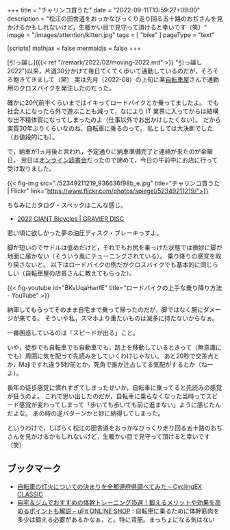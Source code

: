 +++
title = "チャリンコ買うた"
date =  "2022-09-11T13:59:27+09:00"
description = "松江の田舎道をおっかなびっくり走り回る五十路のおぢさんを見かけるかもしれないけど，生暖かい目で見守って頂けると幸いです（笑）"
image = "/images/attention/kitten.jpg"
tags = [ "bike" ]
pageType = "text"

[scripts]
  mathjax = false
  mermaidjs = false
+++

[引っ越し]({{< ref "/remark/2022/02/moving-2022.md" >}} "引っ越し 2022")以来，片道30分かけて毎日てくてく歩いて通勤しているのだが，そろそろ飽きてきまして（笑） 実は先月（2022-08）の上旬に某[自転車屋](https://giant-store.jp/matsue/ "ジャイアントストア松江")さんで通勤用のクロスバイクを発注したのだった。

確かに20代前半くらいまではイキってロードバイクとか乗ってましたよ。
でも社会人になったら外で遊ぶことも減って，なにより IT 業界に入ってからは結構な出不精体質になってしまったのよ（仕事以外でお出かけしたくない）。
だから実質30年ぶりくらいなのね，自転車に乗るのって。
私としては大決断でした（お値段的にも）。

で，納車が1ヵ月後と言われ，予定通りに納車準備完了と連絡が来たのが金曜日。
翌日は[オンライン読書会](https://technical-book-reading-2.connpass.com/event/257553/ "第2回『Go言語による分散サービス』オンライン読書会 - connpass")だったので諦めて，今日の午前中にお店に行って受け取りました。

{{< fig-img src="./52349211219_936636f98b_e.jpg" title="チャリンコ買うた | Flickr" link="https://www.flickr.com/photos/spiegel/52349211219/">}}

ちなみにカタログ・スペックはこんな感じ。

- [2022 GIANT Bicycles | GRAVIER DISC](https://www.giant.co.jp/giant22/bike_datail.php?p_id=00000045)

若い頃に欲しかった夢の油圧ディスク・ブレーキっすよ。

脚が短いのでサドルは低めだけど，それでもお尻を乗っけた状態では微妙に脚が地面に届かない（そういう風にチューニングされている）。
乗り降りの感覚を取り戻さないと。
以下はロードバイクの例だがクロスバイクでも基本的に同じらしい（自転車屋の店員さんに教えてもらった）。

{{< fig-youtube id="BKvUqaHwrfE" title="ロードバイクの上手な乗り降り方法 - YouTube" >}}

納車してもらってそのまま自宅まで乗って帰ったのだが，脚ではなく腕にダメージが来てる。
そういや私，スマホより重たいものは滅多に持たないからなぁ。

一番困惑しているのは「スピードが出る」こと。

いや，徒歩でも自転車でも自動車でも，路上を移動しているときって（無意識にでも）周囲に気を配って先読みをしていくわけじゃない。
あと20秒で交差点とか，Majiですれ違う5秒前とか，死角で誰か辻占してる気配がするとか（ねーよ）。

長年の徒歩感覚に慣れすぎてしまったせいか，自転車に乗ってると先読みの感覚が狂うのよ。
これで思い出したのだが，自転車に乗らなくなった当時ってスピード感覚が変わってしまって「歩いても歩いても前に進まない」ように感じたんだよな。
あの時の逆パターンかと妙に納得してしまった。

というわけで，しばらく松江の田舎道をおっかなびっくり走り回る五十路のおぢさんを見かけるかもしれないけど，生暖かい目で見守って頂けると幸いです（笑）

## ブックマーク

- [自転車の灯火についての決まりを全都道府県調べてみた – CyclingEX CLASSIC](https://www.cycling-ex.com/2015/12/jitensha_light_kimari_47.html)
- [自宅＆ジムでおすすめの体幹トレーニング15選！鍛えるメリットや効果を高めるポイントも解説 – uFit ONLINE SHOP](https://ufit.co.jp/blogs/training/coretraining) : 自転車に乗るために体幹筋肉を多少は鍛える必要があるかなぁ，と。特に背筋。まっちょになる気はない
